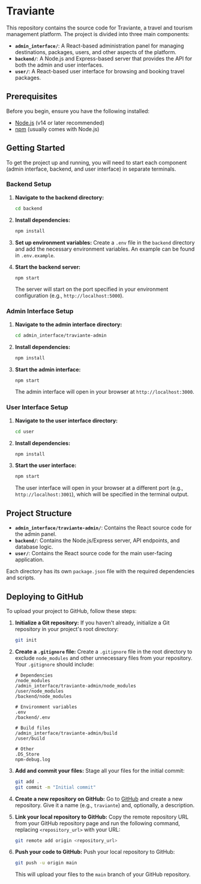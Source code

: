 # Traviante

This repository contains the source code for Traviante, a travel and tourism management platform. The project is divided into three main components:

-   **`admin_interface/`**: A React-based administration panel for managing destinations, packages, users, and other aspects of the platform.
-   **`backend/`**: A Node.js and Express-based server that provides the API for both the admin and user interfaces.
-   **`user/`**: A React-based user interface for browsing and booking travel packages.

## Prerequisites

Before you begin, ensure you have the following installed:

-   [Node.js](https://nodejs.org/) (v14 or later recommended)
-   [npm](https://www.npmjs.com/) (usually comes with Node.js)

## Getting Started

To get the project up and running, you will need to start each component (admin interface, backend, and user interface) in separate terminals.

### Backend Setup

1.  **Navigate to the backend directory:**
    ```bash
    cd backend
    ```

2.  **Install dependencies:**
    ```bash
    npm install
    ```

3.  **Set up environment variables:**
    Create a `.env` file in the `backend` directory and add the necessary environment variables. An example can be found in `.env.example`.

4.  **Start the backend server:**
    ```bash
    npm start
    ```
    The server will start on the port specified in your environment configuration (e.g., `http://localhost:5000`).

### Admin Interface Setup

1.  **Navigate to the admin interface directory:**
    ```bash
    cd admin_interface/traviante-admin
    ```

2.  **Install dependencies:**
    ```bash
    npm install
    ```

3.  **Start the admin interface:**
    ```bash
    npm start
    ```
    The admin interface will open in your browser at `http://localhost:3000`.

### User Interface Setup

1.  **Navigate to the user interface directory:**
    ```bash
    cd user
    ```

2.  **Install dependencies:**
    ```bash
    npm install
    ```

3.  **Start the user interface:**
    ```bash
    npm start
    ```
    The user interface will open in your browser at a different port (e.g., `http://localhost:3001`), which will be specified in the terminal output.

## Project Structure

-   **`admin_interface/traviante-admin/`**: Contains the React source code for the admin panel.
-   **`backend/`**: Contains the Node.js/Express server, API endpoints, and database logic.
-   **`user/`**: Contains the React source code for the main user-facing application.

Each directory has its own `package.json` file with the required dependencies and scripts.

## Deploying to GitHub

To upload your project to GitHub, follow these steps:

1.  **Initialize a Git repository:**
    If you haven't already, initialize a Git repository in your project's root directory:
    ```bash
    git init
    ```

2.  **Create a `.gitignore` file:**
    Create a `.gitignore` file in the root directory to exclude `node_modules` and other unnecessary files from your repository. Your `.gitignore` should include:
    ```
    # Dependencies
    /node_modules
    /admin_interface/traviante-admin/node_modules
    /user/node_modules
    /backend/node_modules

    # Environment variables
    .env
    /backend/.env

    # Build files
    /admin_interface/traviante-admin/build
    /user/build

    # Other
    .DS_Store
    npm-debug.log
    ```

3.  **Add and commit your files:**
    Stage all your files for the initial commit:
    ```bash
    git add .
    git commit -m "Initial commit"
    ```

4.  **Create a new repository on GitHub:**
    Go to [GitHub](https://github.com/) and create a new repository. Give it a name (e.g., `traviante`) and, optionally, a description.

5.  **Link your local repository to GitHub:**
    Copy the remote repository URL from your GitHub repository page and run the following command, replacing `<repository_url>` with your URL:
    ```bash
    git remote add origin <repository_url>
    ```

6.  **Push your code to GitHub:**
    Push your local repository to GitHub:
    ```bash
    git push -u origin main
    ```
    This will upload your files to the `main` branch of your GitHub repository.
